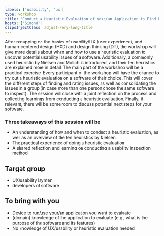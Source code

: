 ```yaml
---
labels: ['usability', 'ux']
type: workshop
title: "Conduct a Heuristic Evaluation of your/an Application to Find Potential Usability Issues"
hosts: ['SimonH']
clipsInjectClass: adjust-very-long-title
---
```




After recapping on the basics of usability/UX (user experience), and human-centered design (HCD)
and design thinking (DT), the workshop will give more details about when and how to use a
heuristic evaluation to uncover potential usability issues of a software. Additionally, a commonly
used heuristic by Nielsen and Molich is introduced, and their ten heuristics are explained more in
detail. The main part of the workshop will be a practical exercise. Every participant of the workshop
will have the chance to try out a heuristic evaluation on a software of their choice. This will cover
the different steps of finding and rating issues, as well as consolidating the issues in a group (in case
more than one person chose the same software to inspect). The session will close with a joint
reflection on the process and collecting learnings from conducting a heuristic evaluation. Finally, if
relevant, there will be some room to discuss potential next steps for your software.

### Three takeaways of this session will be

* An understanding of how and when to conduct a heuristic evaluation, as well as an overview
of the ten heuristics by Nielsen
* The practical experience of doing a heuristic evaluation
* A shared reflection and learning on conducting a usability inspection method

## Target group

* UX/usability laymen
* developers of software

## To bring with you

* Device to run/use your/an application you want to evaluate
* (domain) knowledge of the application to evaluate (e.g., what is the purpose of the software and its features)
* No knowledge of UX/usability or heuristic evaluation needed
